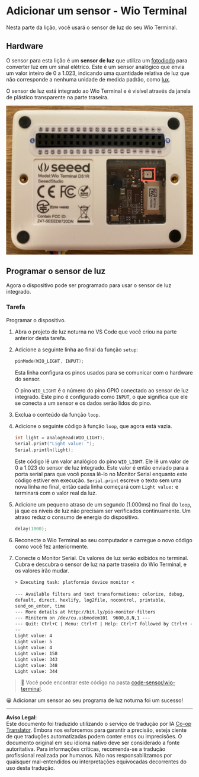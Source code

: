 <!--
CO_OP_TRANSLATOR_METADATA:
{
  "original_hash": "7f4ad0ef54f248b85b92187c94cf9dcb",
  "translation_date": "2025-08-28T03:44:48+00:00",
  "source_file": "1-getting-started/lessons/3-sensors-and-actuators/wio-terminal-sensor.md",
  "language_code": "br"
}
-->
# Adicionar um sensor - Wio Terminal

Nesta parte da lição, você usará o sensor de luz do seu Wio Terminal.

## Hardware

O sensor para esta lição é um **sensor de luz** que utiliza um [fotodiodo](https://wikipedia.org/wiki/Fotodiodo) para converter luz em um sinal elétrico. Este é um sensor analógico que envia um valor inteiro de 0 a 1.023, indicando uma quantidade relativa de luz que não corresponde a nenhuma unidade de medida padrão, como [lux](https://wikipedia.org/wiki/Lux).

O sensor de luz está integrado ao Wio Terminal e é visível através da janela de plástico transparente na parte traseira.

![O sensor de luz na parte traseira do Wio Terminal](../../../../../translated_images/wio-light-sensor.b1f529f3c95f51654f2e2c1d2d4b55fe547d189f588c974f5c2462c728133840.br.png)

## Programar o sensor de luz

Agora o dispositivo pode ser programado para usar o sensor de luz integrado.

### Tarefa

Programar o dispositivo.

1. Abra o projeto de luz noturna no VS Code que você criou na parte anterior desta tarefa.

1. Adicione a seguinte linha ao final da função `setup`:

    ```cpp
    pinMode(WIO_LIGHT, INPUT);
    ```

    Esta linha configura os pinos usados para se comunicar com o hardware do sensor.

    O pino `WIO_LIGHT` é o número do pino GPIO conectado ao sensor de luz integrado. Este pino é configurado como `INPUT`, o que significa que ele se conecta a um sensor e os dados serão lidos do pino.

1. Exclua o conteúdo da função `loop`.

1. Adicione o seguinte código à função `loop`, que agora está vazia.

    ```cpp
    int light = analogRead(WIO_LIGHT);
    Serial.print("Light value: ");
    Serial.println(light);
    ```

    Este código lê um valor analógico do pino `WIO_LIGHT`. Ele lê um valor de 0 a 1.023 do sensor de luz integrado. Este valor é então enviado para a porta serial para que você possa lê-lo no Monitor Serial enquanto este código estiver em execução. `Serial.print` escreve o texto sem uma nova linha no final, então cada linha começará com `Light value:` e terminará com o valor real da luz.

1. Adicione um pequeno atraso de um segundo (1.000ms) no final do `loop`, já que os níveis de luz não precisam ser verificados continuamente. Um atraso reduz o consumo de energia do dispositivo.

    ```cpp
    delay(1000);
    ```

1. Reconecte o Wio Terminal ao seu computador e carregue o novo código como você fez anteriormente.

1. Conecte o Monitor Serial. Os valores de luz serão exibidos no terminal. Cubra e descubra o sensor de luz na parte traseira do Wio Terminal, e os valores irão mudar.

    ```output
    > Executing task: platformio device monitor <

    --- Available filters and text transformations: colorize, debug, default, direct, hexlify, log2file, nocontrol, printable, send_on_enter, time
    --- More details at http://bit.ly/pio-monitor-filters
    --- Miniterm on /dev/cu.usbmodem101  9600,8,N,1 ---
    --- Quit: Ctrl+C | Menu: Ctrl+T | Help: Ctrl+T followed by Ctrl+H ---
    Light value: 4
    Light value: 5
    Light value: 4
    Light value: 158
    Light value: 343
    Light value: 348
    Light value: 344
    ```

> 💁 Você pode encontrar este código na pasta [code-sensor/wio-terminal](../../../../../1-getting-started/lessons/3-sensors-and-actuators/code-sensor/wio-terminal).

😀 Adicionar um sensor ao seu programa de luz noturna foi um sucesso!

---

**Aviso Legal**:  
Este documento foi traduzido utilizando o serviço de tradução por IA [Co-op Translator](https://github.com/Azure/co-op-translator). Embora nos esforcemos para garantir a precisão, esteja ciente de que traduções automatizadas podem conter erros ou imprecisões. O documento original em seu idioma nativo deve ser considerado a fonte autoritativa. Para informações críticas, recomenda-se a tradução profissional realizada por humanos. Não nos responsabilizamos por quaisquer mal-entendidos ou interpretações equivocadas decorrentes do uso desta tradução.